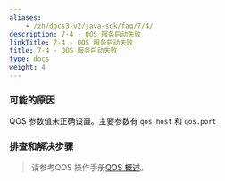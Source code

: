 ```yaml
---
aliases:
    - /zh/docs3-v2/java-sdk/faq/7/4/
description: 7-4 - QOS 服务启动失败
linkTitle: 7-4 - QOS 服务启动失败
title: 7-4 - QOS 服务启动失败
type: docs
weight: 4
---
```



### 可能的原因

QOS 参数值未正确设置。主要参数有 `qos.host` 和 `qos.port`

### 排查和解决步骤


> 请参考QOS 操作手册[QOS 概述](/zh-cn/docs3-v2/java-sdk/reference-manual/qos/overview/)。